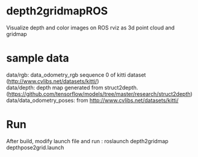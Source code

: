 # depth2gridmapROS
Visualize depth and color images on ROS rviz as 3d point cloud and gridmap

# sample data
data/rgb: data_odometry_rgb sequence 0 of kitti dataset (http://www.cvlibs.net/datasets/kitti/)<br />
data/depth: depth map generated from struct2depth. (https://github.com/tensorflow/models/tree/master/research/struct2depth)<br />
data/data_odometry_poses: from http://www.cvlibs.net/datasets/kitti/

# Run
After build, modify launch file and run : roslaunch depth2gridmap depthpose2grid.launch